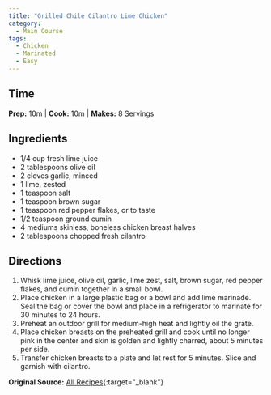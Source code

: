 ```yaml
---
title: "Grilled Chile Cilantro Lime Chicken"
category:
  - Main Course
tags:
  - Chicken
  - Marinated
  - Easy
---
```


## Time
**Prep:** 10m | **Cook:** 10m | **Makes:** 8 Servings

## Ingredients
* 1/4 cup fresh lime juice
* 2 tablespoons olive oil
* 2 cloves garlic, minced
* 1 lime, zested
* 1 teaspoon salt
* 1 teaspoon brown sugar
* 1 teaspoon red pepper flakes, or to taste
* 1/2 teaspoon ground cumin
* 4 mediums skinless, boneless chicken breast halves
* 2 tablespoons chopped fresh cilantro

## Directions
1. Whisk lime juice, olive oil, garlic, lime zest, salt, brown sugar, red pepper flakes, and cumin together in a small bowl. 
2. Place chicken in a large plastic bag or a bowl and add lime marinade. Seal the bag or cover the bowl and place in a refrigerator to marinate for 30 minutes to 24 hours.
3. Preheat an outdoor grill for medium-high heat and lightly oil the grate.
4. Place chicken breasts on the preheated grill and cook until no longer pink in the center and skin is golden and lightly charred, about 5 minutes per side.
5. Transfer chicken breasts to a plate and let rest for 5 minutes. Slice and garnish with cilantro.

**Original Source:** [All Recipes](https://www.allrecipes.com/recipe/274502/grilled-chile-cilantro-lime-chicken/?internalSource=staff%20pick&referringId=201&referringContentType=Recipe%20Hub&clickId=cardslot%201){:target="_blank"}
